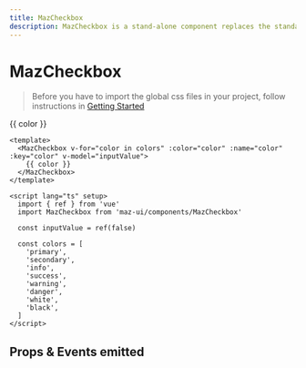 ```yaml
---
title: MazCheckbox
description: MazCheckbox is a stand-alone component replaces the standard html input checkbox. Color option available
---
```


# MazCheckbox

> Before you have to import the global css files in your project, follow instructions in [Getting Started](/maz-ui-3/guide/getting-started.html)

<MazCheckbox v-for="color in colors" :color="color" :id="color" :name="color" :key="color" v-model="inputValue" style="margin-bottom: 12px;">
  {{ color }}
</MazCheckbox>

<script lang="ts" setup>
  import { ref } from 'vue'
  const inputValue = ref(false)

  const colors = [
    'primary',
    'secondary',
    'info',
    'success',
    'warning',
    'danger',
    'white',
    'black',
  ]
</script>

```vue
<template>
  <MazCheckbox v-for="color in colors" :color="color" :name="color" :key="color" v-model="inputValue">
    {{ color }}
  </MazCheckbox>
</template>

<script lang="ts" setup>
  import { ref } from 'vue'
  import MazCheckbox from 'maz-ui/components/MazCheckbox'

  const inputValue = ref(false)

  const colors = [
    'primary',
    'secondary',
    'info',
    'success',
    'warning',
    'danger',
    'white',
    'black',
  ]
</script>
```

## Props & Events emitted

<ComponentPropDoc component="MazCheckbox" />